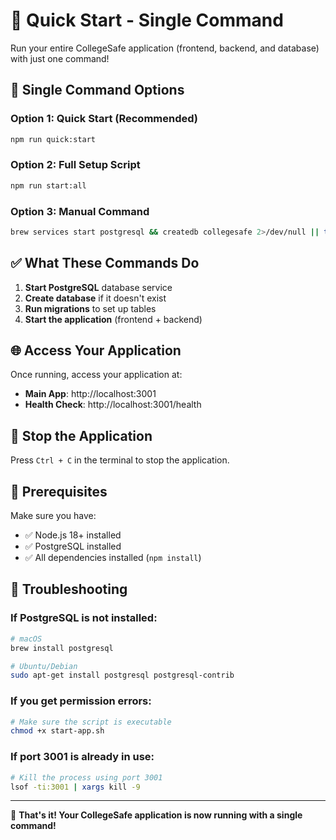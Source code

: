 # 🚀 Quick Start - Single Command

Run your entire CollegeSafe application (frontend, backend, and database) with just one command!

## 🎯 **Single Command Options**

### **Option 1: Quick Start (Recommended)**
```bash
npm run quick:start
```

### **Option 2: Full Setup Script**
```bash
npm run start:all
```

### **Option 3: Manual Command**
```bash
brew services start postgresql && createdb collegesafe 2>/dev/null || true && npm run db:push && npm run dev
```

## ✅ **What These Commands Do**

1. **Start PostgreSQL** database service
2. **Create database** if it doesn't exist
3. **Run migrations** to set up tables
4. **Start the application** (frontend + backend)

## 🌐 **Access Your Application**

Once running, access your application at:
- **Main App**: http://localhost:3001
- **Health Check**: http://localhost:3001/health

## 🛑 **Stop the Application**

Press `Ctrl + C` in the terminal to stop the application.

## 🔧 **Prerequisites**

Make sure you have:
- ✅ Node.js 18+ installed
- ✅ PostgreSQL installed
- ✅ All dependencies installed (`npm install`)

## 🚨 **Troubleshooting**

### If PostgreSQL is not installed:
```bash
# macOS
brew install postgresql

# Ubuntu/Debian
sudo apt-get install postgresql postgresql-contrib
```

### If you get permission errors:
```bash
# Make sure the script is executable
chmod +x start-app.sh
```

### If port 3001 is already in use:
```bash
# Kill the process using port 3001
lsof -ti:3001 | xargs kill -9
```

---

🎉 **That's it! Your CollegeSafe application is now running with a single command!** 